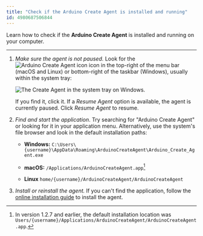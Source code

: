 ```yaml
---
title: "Check if the Arduino Create Agent is installed and running"
id: 4980687506844
---
```


Learn how to check if the **Arduino Create Agent** is installed and running on your computer.

---

1. _Make sure the agent is not paused._ Look for the ![Arduino Create Agent icon](img/create-agent-logo-mac.png) icon in the top-right of the menu bar (macOS and Linux) or bottom-right of the taskbar (Windows), usually within the system tray:

   ![The Create Agent in the system tray on Windows.](img/create-agent-system-tray.png)

   If you find it, click it. If a _Resume Agent_ option is available, the agent is currently paused. Click _Resume Agent_ to resume.

2. _Find and start the application_. Try searching for "Arduino Create Agent" or looking for it in your application menu. Alternatively, use the system's file browser and look in the default installation paths:

   * **Windows:** `C:\Users\{username}\AppData\Roaming\ArduinoCreateAgent\Arduino_Create_Agent.exe`

   * **macOS:** `/Applications/ArduinoCreateAgent.app`[^1]

   * **Linux** `home/{username}/ArduinoCreateAgent/ArduinoCreateAgent`

3. _Install or reinstall the agent._ If you can't find the application, follow the [online installation guide](https://create.arduino.cc/getting-started/plugin/welcome) to install the agent.

[^1]: In version 1.2.7 and earlier, the default installation location was `Users/{username}/Applications/ArduinoCreateAgent/ArduinoCreateAgent.app`.
